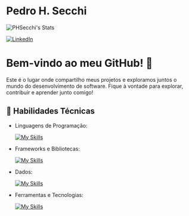 # Pedro H.  Secchi
![PHSecchi's Stats](https://github-readme-stats.vercel.app/api?username=PHSecchi&theme=bear&show_icons=true&hide_border=true&count_private=true)


[![LinkedIn](https://img.shields.io/badge/LinkedIn-PHSecchi-blue?logo=linkedin)](https://www.linkedin.com/in/phsecchi)
<!--[![Website](https://img.shields.io/badge/Website-[SeuWebsite]-blue?logo=google-chrome)](https://www.[seusite.com])-->

# Bem-vindo ao meu GitHub! 👋

Este é o lugar onde compartilho meus projetos e exploramos juntos o mundo do desenvolvimento de software. Fique à vontade para explorar, contribuir e aprender junto comigo!

## 🚀 Habilidades Técnicas

- Linguagens de Programação: 

    [![My Skills](https://skillicons.dev/icons?i=html,css,javascript,c)](https://skillicons.dev)
- Frameworks e Bibliotecas: 

    [![My Skills](https://skillicons.dev/icons?i=angular,arduino)](https://skillicons.dev)
- Dados: 

    [![My Skills](https://skillicons.dev/icons?i=postgres)](https://skillicons.dev)
- Ferramentas e Tecnologias: 

    [![My Skills](https://skillicons.dev/icons?i=git,github,vscode)](https://skillicons.dev)

<!--## 🏆 Projetos Destacados

- [Projeto 1](https://github.com/[seu-usuario]/projeto1): Uma descrição breve do projeto e suas principais características.
- [Projeto 2](https://github.com/[seu-usuario]/projeto2): Uma descrição breve do projeto e suas principais características.
- [Projeto 3](https://github.com/[seu-usuario]/projeto3): Uma descrição breve do projeto e suas principais características.-->
